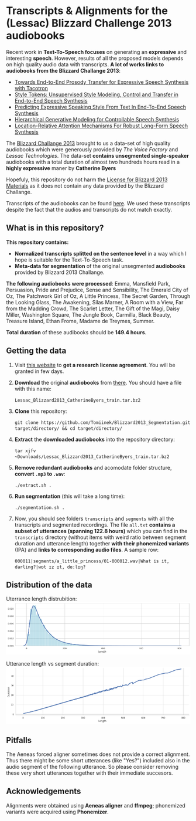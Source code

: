 # Transcripts & Alignments for the (Lessac) Blizzard Challenge 2013 audiobooks 

Recent work in **Text-To-Speech focuses** on generating an **expressive** and interesting **speech**. However, results of all the proposed models depends on high quality audio data with transcripts. **A lot of works links to audiobooks from the Blizzard Challange 2013**:

- [Towards End-to-End Prosody Transfer for Expressive Speech Synthesis with Tacotron](https://arxiv.org/abs/1803.09047)
- [Style Tokens: Unsupervised Style Modeling, Control and Transfer in End-to-End Speech Synthesis](https://arxiv.org/abs/1803.09017)
- [Predicting Expressive Speaking Style From Text In End-To-End Speech Synthesis](https://arxiv.org/abs/1808.01410)
- [Hierarchical Generative Modeling for Controllable Speech Synthesis](https://arxiv.org/abs/1810.07217)
- [Location-Relative Attention Mechanisms For Robust Long-Form Speech Synthesis](https://arxiv.org/abs/1910.10288)

The [Blizzard Challange 2013](https://www.synsig.org/index.php/Blizzard_Challenge_2013) brought to us a data-set of high quality audiobooks which were generously provided by *The Voice Factory* and *Lessac Technologies*. The data-set **contains unsegmented single-speaker** audiobooks with a total duration of almost two hundreds hours read in a **highly expressive** maner by **Catherine Byers**  

Hopefuly, this repository do not harm the [License for Blizzard 2013 Materials](http://www.cstr.ed.ac.uk/projects/blizzard/2013/lessac_blizzard2013/license.html) as it does not contain any data provided by the Blizzard Challange.

Transcripts of the audiobooks can be found [here](http://www.gutenberg.org/). We used these transcripts despite the fact that the audios and transcripts do not match exactly.


## What is in this repository?

**This repository contains:**
- **Normalized transcripts splitted on the sentence level** in a way which I hope is suitable for the Text-To-Speech task. 
- **Meta-data for segmentation** of the original unsegmented **audiobooks** provided by Blizzard 2013 Challange.

**The following audiobooks were processed**: Emma, Mansfield Park, Persuasion, Pride and Prejudice, Sense and Sensibility, The Emerald City of Oz, The Patchwork Girl of Oz, A Little Princess, The Secret Garden, Through the Looking Glass, The Awakening, Silas Marner, A Room with a View, Far from the Madding Crowd, The Scarlet Letter, The Gift of the Magi, Daisy Miller, Washington Square, The Jungle Book, Carmilla, Black Beauty, Treasure Island, Ethan Frome, Madame de Treymes, Summer. 

**Total duration** of these audibooks should be **149.4 hours**.

## Getting the data

1. Visit [this website](http://www.cstr.ed.ac.uk/projects/blizzard/2013/lessac_blizzard2013/license.html) to **get a research license agreement**. You will be granted in few days.
2. **Download** the original **audiobooks** from [there](https://www.synsig.org/index.php/Blizzard_Challenge_2013). You should have a file with this name: 

   ```
   Lessac_Blizzard2013_CatherineByers_train.tar.bz2
   ```
3. **Clone** this repository: 
   
   ```
   git clone https://github.com/Tomiinek/Blizzard2013_Segmentation.git target/directory/ && cd target/directory/
   ```
4. **Extract** the **downloaded audiobooks** into the repository directory: 

   ```
   tar xjfv ~Downloads/Lessac_Blizzard2013_CatherineByers_train.tar.bz2
   ```
5. **Remove redundant audiobooks** and acomodate folder structure, **convert `.mp3` to `.wav`**: 

   ```
   ./extract.sh .
   ```
6. **Run segmentation** (this will take a long time): 

   ```
   ./segmentation.sh .
   ```
7. Now, you should see folders `transcripts` and `segments` with all the transcripts and segmented recordings. The file `all.txt` **contains a subset of utterances (spanning 122.8 hours)** which you can find in the `transcripts` directory (without items with weird ratio between segment duration and utterance length) together **with their phonemized variants** (IPA) and **links to corresponding audio files**. A sample row:

   ```
   000011|segments/a_little_princess/01-000012.wav|What is it, darling?|wɒt ɪz ɪt, dɑːlɪŋ?
   ```


## Distribution of the data

Uterrance length distrubition:
![Length distribution](/_img/length_dist.png)

Utterance length vs segment duration:
![Length vs Duration](/_img/length_vs_duration.png)

## Pitfalls

The Aeneas forced aligner sometimes does not provide a correct alignment. Thus there might be some short utterances (like "Yes?") included also in the audio segment of the following utterance. So please consider removing these very short utterances together with their immediate succesors.

## Acknowledgements

Alignments were obtained using **Aeneas aligner** and **ffmpeg**; phonemized variants were acquired using **Phonemizer**.
